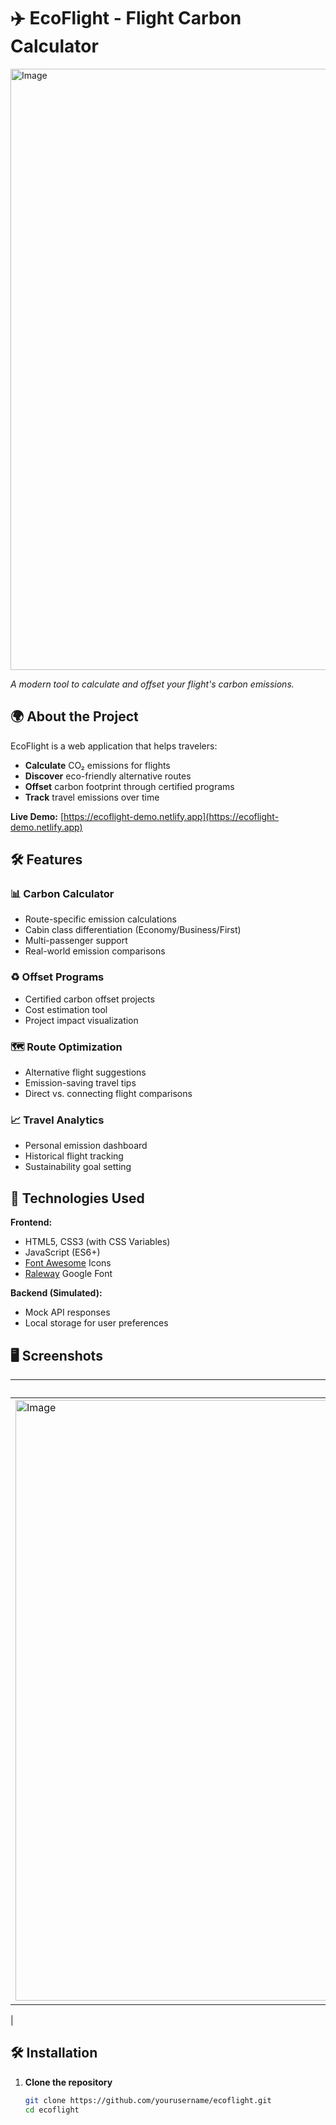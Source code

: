 # ✈️ EcoFlight - Flight Carbon Calculator
<img width="1907" height="962" alt="Image" src="https://github.com/user-attachments/assets/db10854a-6f72-4d07-953e-3272830dfde6" />

*A modern tool to calculate and offset your flight's carbon emissions.*

## 🌍 About the Project

EcoFlight is a web application that helps travelers:
- **Calculate** CO₂ emissions for flights
- **Discover** eco-friendly alternative routes
- **Offset** carbon footprint through certified programs
- **Track** travel emissions over time

**Live Demo:** [https://ecoflight-demo.netlify.app](https://ecoflight-demo.netlify.app)

## 🛠️ Features

### 📊 Carbon Calculator
- Route-specific emission calculations
- Cabin class differentiation (Economy/Business/First)
- Multi-passenger support
- Real-world emission comparisons

### ♻️ Offset Programs
- Certified carbon offset projects
- Cost estimation tool
- Project impact visualization

### 🗺️ Route Optimization
- Alternative flight suggestions
- Emission-saving travel tips
- Direct vs. connecting flight comparisons

### 📈 Travel Analytics
- Personal emission dashboard
- Historical flight tracking
- Sustainability goal setting

## 🚀 Technologies Used

**Frontend:**
- HTML5, CSS3 (with CSS Variables)
- JavaScript (ES6+)
- [Font Awesome](https://fontawesome.com/) Icons
- [Raleway](https://fonts.google.com/specimen/Raleway) Google Font

**Backend (Simulated):**
- Mock API responses
- Local storage for user preferences

## 🖥️ Screenshots

| Calculator | Offset Programs | Analytics |
|------------|-----------------|-----------|
| <img width="1916" height="961" alt="Image" src="https://github.com/user-attachments/assets/1a4c07f4-e5a3-4499-8697-d25bf99bf40c" /> | <img width="1904" height="964" alt="Image" src="https://github.com/user-attachments/assets/3d13af01-07eb-4d8b-ac4a-5c3145da1620" /> | <img width="1914" height="964" alt="Image" src="https://github.com/user-attachments/assets/b93bdeb6-c99a-40ef-b076-7915cfa00150" />
 |

## 🛠️ Installation

1. **Clone the repository**
   ```bash
   git clone https://github.com/yourusername/ecoflight.git
   cd ecoflight
